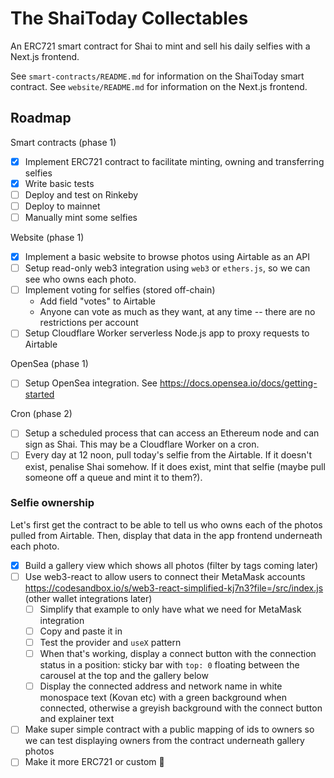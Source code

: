 # The ShaiToday Collectables
An ERC721 smart contract for Shai to mint and sell his daily selfies with a Next.js frontend.

See `smart-contracts/README.md` for information on the ShaiToday smart contract.
See `website/README.md` for information on the Next.js frontend.

## Roadmap

Smart contracts (phase 1)
- [x] Implement ERC721 contract to facilitate minting, owning and transferring selfies
- [x] Write basic tests
- [ ] Deploy and test on Rinkeby
- [ ] Deploy to mainnet
- [ ] Manually mint some selfies

Website (phase 1)
- [x] Implement a basic website to browse photos using Airtable as an API
- [ ] Setup read-only web3 integration using `web3` or `ethers.js`, so we can see who owns each photo.
- [ ] Implement voting for selfies (stored off-chain)
  - Add field "votes" to Airtable
  - Anyone can vote as much as they want, at any time -- there are no restrictions per account
- [ ] Setup Cloudflare Worker serverless Node.js app to proxy requests to Airtable

OpenSea (phase 1)
- [ ] Setup OpenSea integration. See https://docs.opensea.io/docs/getting-started

Cron (phase 2)
- [ ] Setup a scheduled process that can access an Ethereum node and can sign as Shai. This may be a Cloudflare Worker on a cron.
- [ ] Every day at 12 noon, pull today's selfie from the Airtable. If it doesn't exist, penalise Shai somehow. If it does exist, mint that selfie (maybe pull someone off a queue and mint it to them?).

### Selfie ownership
Let's first get the contract to be able to tell us who owns each of the photos pulled from Airtable. Then, display that data
in the app frontend underneath each photo.

- [x] Build a gallery view which shows all photos (filter by tags coming later)
- [ ] Use web3-react to allow users to connect their MetaMask accounts https://codesandbox.io/s/web3-react-simplified-kj7n3?file=/src/index.js (other wallet integrations later)
  - [ ] Simplify that example to only have what we need for MetaMask integration
  - [ ] Copy and paste it in
  - [ ] Test the provider and `useX` pattern
  - [ ] When that's working, display a connect button with the connection status in a position: sticky bar with `top: 0` floating between the carousel at the top and the gallery below
  - [ ] Display the connected address and network name in white monospace text (Kovan etc) with a green background when connected, otherwise a greyish background with the connect button and explainer text
- [ ] Make super simple contract with a public mapping of ids to owners so we can test displaying owners from the contract underneath gallery photos
- [ ] Make it more ERC721 or custom :eyes:
